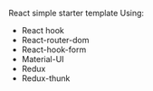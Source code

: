 React simple starter template
Using: 
- React hook
- React-router-dom
- React-hook-form
- Material-UI
- Redux
- Redux-thunk
